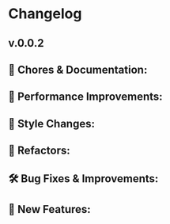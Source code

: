 # Changelog
## v.0.0.2

## 🧹 Chores & Documentation:

## 🚀 Performance Improvements:

## 🎨 Style Changes:

## 🔧 Refactors:

## 🛠️ Bug Fixes & Improvements:

## 🎉 New Features:

